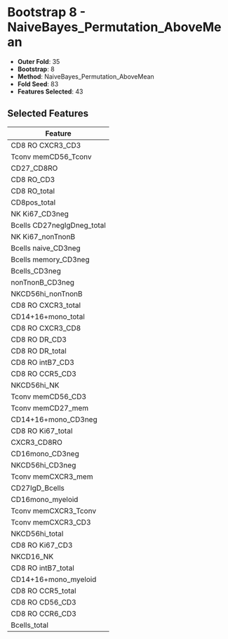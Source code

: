# Bootstrap 8 - NaiveBayes_Permutation_AboveMean

- **Outer Fold**: 35
- **Bootstrap**: 8
- **Method**: NaiveBayes_Permutation_AboveMean
- **Fold Seed**: 83
- **Features Selected**: 43

## Selected Features

| Feature |
|---------|
| CD8 RO CXCR3_CD3 |
| Tconv memCD56_Tconv |
| CD27_CD8RO |
| CD8 RO_CD3 |
| CD8 RO_total |
| CD8pos_total |
| NK Ki67_CD3neg |
| Bcells CD27negIgDneg_total |
| NK Ki67_nonTnonB |
| Bcells naive_CD3neg |
| Bcells memory_CD3neg |
| Bcells_CD3neg |
| nonTnonB_CD3neg |
| NKCD56hi_nonTnonB |
| CD8 RO CXCR3_total |
| CD14+16+mono_total |
| CD8 RO CXCR3_CD8 |
| CD8 RO DR_CD3 |
| CD8 RO DR_total |
| CD8 RO intB7_CD3 |
| CD8 RO CCR5_CD3 |
| NKCD56hi_NK |
| Tconv memCD56_CD3 |
| Tconv memCD27_mem |
| CD14+16+mono_CD3neg |
| CD8 RO Ki67_total |
| CXCR3_CD8RO |
| CD16mono_CD3neg |
| NKCD56hi_CD3neg |
| Tconv memCXCR3_mem |
| CD27IgD_Bcells |
| CD16mono_myeloid |
| Tconv memCXCR3_Tconv |
| Tconv memCXCR3_CD3 |
| NKCD56hi_total |
| CD8  RO Ki67_CD3 |
| NKCD16_NK |
| CD8 RO intB7_total |
| CD14+16+mono_myeloid |
| CD8 RO CCR5_total |
| CD8 RO CD56_CD3 |
| CD8 RO CCR6_CD3 |
| Bcells_total |
